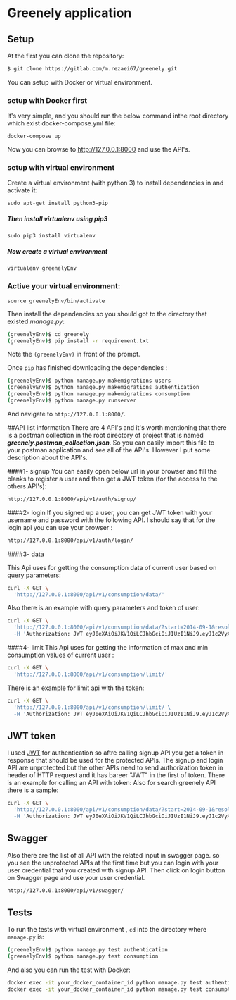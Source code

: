 #  Greenely  application

## Setup

At the first you can  clone the repository:
```sh
$ git clone https://gitlab.com/m.rezaei67/greenely.git

```

You can setup with Docker or virtual environment.
 
### setup with **Docker** first

It's very simple, and you should run the below command inthe root directory which exist docker-compose.yml file:

    docker-compose up
    
Now you can browse to http://127.0.0.1:8000 and use the API's.

### setup with  **virtual environment** 
Create a virtual environment (with python 3) to install dependencies in and activate it:

    sudo apt-get install python3-pip

##### Then install **virtualenv** using pip3

    sudo pip3 install virtualenv 

##### Now create a virtual environment 

    virtualenv greenelyEnv 

### Active your virtual environment:    
    
    source greenelyEnv/bin/activate

Then install the dependencies so you should got to the directory that existed _manage.py_:

```sh
(greenelyEnv)$ cd greenely
(greenelyEnv)$ pip install -r requirement.txt
```
Note the `(greenelyEnv)` in front of the prompt.

Once `pip` has finished downloading the dependencies :
```sh
(greenelyEnv)$ python manage.py makemigrations users
(greenelyEnv)$ python manage.py makemigrations authentication
(greenelyEnv)$ python manage.py makemigrations consumption
(greenelyEnv)$ python manage.py runserver
```
And navigate to `http://127.0.0.1:8000/`.

##API list information
There are 4 API's and it's worth mentioning that there is a postman collection in the root directory of project that is named _**greenely.postman_collection.json**_. So you can easily import this file to your postman application and see all of the API's.
However I put some description about the API's.

####1- signup
 You can easily open below url in your browser and fill the blanks to register a user and then get a JWT token (for the access to the others API's):
 
```sh
http://127.0.0.1:8000/api/v1/auth/signup/
```
####2- login
If you signed up a user, you can get JWT token with your username and password with the following API. I should say that for the login api you can use your browser :

```sh
http://127.0.0.1:8000/api/v1/auth/login/
```

####3- data

This Api uses for getting the consumption data of current user based on query parameters:

```sh
curl -X GET \
  'http://127.0.0.1:8000/api/v1/consumption/data/'
```
Also there is an example with query parameters and token of user:

```sh
curl -X GET \
  'http://127.0.0.1:8000/api/v1/consumption/data/?start=2014-09-1&resolution=M&count=3 \
  -H 'Authorization: JWT eyJ0eXAiOiJKV1QiLCJhbGciOiJIUzI1NiJ9.eyJ1c2VyX2lkIjozLCJ1c2VybmFtZSI6IkFsaSIsImV4cCI6MTU3OTM4MTQxMCwiZW1haWwiOiJzZGZAeWFob28uY29tIiwiaXAiOiIxMjcuMC4wLjEifQ.JgRMQZcRazYnccGteZEttd0sEym8ZFvXN280mOjqNTY'
```
####4- limit
This Api uses for getting the information of max and min consumption values of current user :

```sh
curl -X GET \
  'http://127.0.0.1:8000/api/v1/consumption/limit/'
```
There is an example for limit api with the token:

```sh
curl -X GET \
  'http://127.0.0.1:8000/api/v1/consumption/limit/ \
  -H 'Authorization: JWT eyJ0eXAiOiJKV1QiLCJhbGciOiJIUzI1NiJ9.eyJ1c2VyX2lkIjozLCJ1c2VybmFtZSI6IkFsaSIsImV4cCI6MTU3OTM4MTQxMCwiZW1haWwiOiJzZGZAeWFob28uY29tIiwiaXAiOiIxMjcuMC4wLjEifQ.JgRMQZcRazYnccGteZEttd0sEym8ZFvXN280mOjqNTY'
```


## JWT token 
I used [JWT](https://jpadilla.github.io/django-rest-framework-jwt/) for authentication so aftre calling signup API you get a token in response that should be used for the protected APIs. 
The signup and login API are unprotected but the other APIs need to send authorization token in header of HTTP request and it has bareer "JWT" in the first of token. There is an example for calling an API with token:
Also for search greenely API there is a sample:
```sh
curl -X GET \
  'http://127.0.0.1:8000/api/v1/consumption/data/?start=2014-09-1&resolution=M&count=3 \
  -H 'Authorization: JWT eyJ0eXAiOiJKV1QiLCJhbGciOiJIUzI1NiJ9.eyJ1c2VyX2lkIjozLCJ1c2VybmFtZSI6IkFsaSIsImV4cCI6MTU3OTM4MTQxMCwiZW1haWwiOiJzZGZAeWFob28uY29tIiwiaXAiOiIxMjcuMC4wLjEifQ.JgRMQZcRazYnccGteZEttd0sEym8ZFvXN280mOjqNTY'
```

## Swagger
Also there are the list of all API with the related input in swagger page. so you see the unprotected APIs at the first time but you can login with your user credential that you created with signup API.
Then click on login button on Swagger page and use your user credential. 
```sh
http://127.0.0.1:8000/api/v1/swagger/
```

## Tests

To run the tests with virtual environment , `cd` into the directory where `manage.py` is:
```sh
(greenelyEnv)$ python manage.py test authentication
(greenelyEnv)$ python manage.py test consumption
```
And also you can run the test with Docker:

```sh
docker exec -it your_docker_container_id python manage.py test authentication
docker exec -it your_docker_container_id python manage.py test consumption
```

